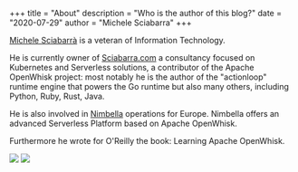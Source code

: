 +++
title = "About"
description = "Who is the author of this blog?"
date = "2020-07-29"
author = "Michele Sciabarra"
+++

[Michele Sciabarrà](https://linkedin.com/in/msciab) is a veteran of Information Technology. 

He is currently owner of [Sciabarra.com](https://sciabarra.com) a consultancy focused on Kubernetes and Serverless solutions, a contributor of the Apache OpenWhisk project: most notably he is the author of the "actionloop" runtime engine that powers  the Go runtime but also many others, including Python, Ruby, Rust, Java.

He is also involved in [Nimbella](https://nimbella.com) operations for Europe. Nimbella offers an advanced Serverless Platform based on Apache OpenWhisk.

Furthermore he wrote for O'Reilly the book: Learning Apache OpenWhisk.

[![](/img/laow.jpg)](https://www.amazon.com/Learning-Apache-OpenWhisk-Developing-Serverless/dp/1492046167/)
![](/img/static/)




<!--stackedit_data:
eyJoaXN0b3J5IjpbNzY2MDc5NjYsMTQzMjAwMTQxOCwtMTMwND
U3ODcyNCwtMTQzNzY2OTI2OF19
-->